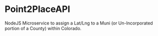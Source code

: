 # Point2PlaceAPI
NodeJS Microservice to assign a Lat/Lng to a Muni (or Un-Incorporated portion of a County) within Colorado.

